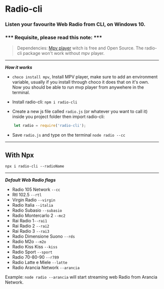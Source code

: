 # Radio-cli
### Listen your favourite Web Radio from CLI, on Windows 10.

### *** Requisite, please read this note: ***
> Dependencies: [Mpv player](https://mpv.io/installation) witch is free and Open Source.
The radio-cli package won't work without mpv player.
---
***How it works***

- ```choco install mpv```,
 Install MPV player, make sure to add an environment variable, usually if you install through choco it does that on it's own. Now you should be able to run mvp player from anywehere in the terminal.

- Install radio-cli:  ```npm i radio-cli```

- Create a new js file called ```radio.js``` (or whatever you want to call it) inside you project folder then import radio-cli:
```js
    let radio = require('radio-cli');
```

- Save ```radio.js``` and type on the terminal ```node radio --cc```
---

## With Npx

```npx i radio-cli --radioName```

---
***Default Web Radio flags***

- Radio 105 Network ```--cc```
- Rtl 102.5 ```--rtl```
- Virgin Radio ```--virgin```
- Radio Italia ```--italia```
- Radio Subasio ```--subasio```
- Radio Montercarlo 2 ```--mc2```
- Rai Radio 1```--rai1```
- Rai Radio 2 ```--rai2```
- Rai Radio 3 ```--rai3```
- Radio Dimensione Suono ```--rds```
- Radio M2o ```--m2o```
- Radio Kiss Kiss ```--kiss```
- Radio Sport ```--sport```
- Radio 70-80-90 ```--r789```
- Radio Latte e Miele ```--latte```
- Radio Arancia Network ```--arancia```

Example: ```node radio --arancia``` will start streaming web Radio from Arancia Network.